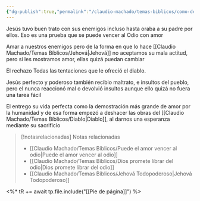 ```yaml
---
{"dg-publish":true,"permalink":"/claudio-machado/temas-biblicos/como-demostro-jesus-que-se-puede-vencer-al-odio/","tags":["amor"]}
---
```



Jesús tuvo buen trato con sus enemigos incluso hasta oraba a su padre por ellos. Eso es una prueba que se puede vencer al Odio con amor 

Amar a nuestros enemigos pero de la forma en que lo hace [[Claudio Machado/Temas Bíblicos/Jehová\|Jehová]] no aceptamos su mala actitud, pero si les mostramos amor, ellas quizá puedan cambiar 

El rechazo Todas las tentaciones que le ofreció el diablo.

Jesús perfecto y poderoso también recibio maltrato, e insultos del pueblo, pero el nunca reaccionó mal o devolvió insultos aunque ello quizá no fuera una tarea fácil 

El entrego su vida perfecta como la demostración más grande de amor por la humanidad y de esa forma empezó a deshacer las obras del [[Claudio Machado/Temas Bíblicos/Diablo\|Diablo]], al darnos una esperanza mediante su sacrificio 



> [!notasrelacionadas] Notas relacionadas
> - [[Claudio Machado/Temas Bíblicos/Puede el amor vencer al odio\|Puede el amor vencer al odio]]
> - [[Claudio Machado/Temas Bíblicos/Dios promete librar del odio\|Dios promete librar del odio]]
> - [[Claudio Machado/Temas Bíblicos/Jehová Todopoderoso\|Jehová Todopoderoso]]


<%* tR += await tp.file.include("[[Pie de página]]") %>
